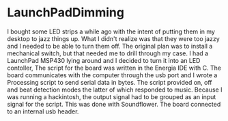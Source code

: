 # LaunchPadDimming

I bought some LED strips a while ago with the intent of putting them in my desktop to jazz things up. What I didn't realize was that they were too jazzy and I needed to be able to turn them off. The original plan was to install a mechanical switch, but that needed me to drill through my case. I had a LaunchPad MSP430 lying around and I decided to turn it into an LED contoller, The script for the board was written in the Energia IDE with C. The board communicates with the computer through the usb port and I wrote a Processing script to send serial data in bytes. The script provided on, off and beat detection modes the latter of which responded to music. Because I was running a hackintosh, the output signal had to be grouped as an input signal for the script. This was done with Soundflower. The board connected to an internal usb header. 
